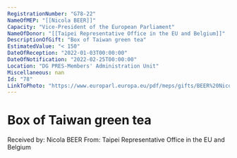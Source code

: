 ```yaml
---
RegistrationNumber: "G78-22"
NameOfMEP: "[[Nicola BEER]]"
Capacity: "Vice-President of the European Parliament"
NameOfDonor: "[[Taipei Representative Office in the EU and Belgium]]"
DescriptionOfGift: "Box of Taiwan green tea"
EstimatedValue: "< 150"
DateOfReception: "2022-01-03T00:00:00"
DateOfNotification: "2022-02-25T00:00:00"
Location: "DG PRES-Members' Administration Unit"
Miscellaneous: nan
Id: "78"
LinkToPhoto: "https://www.europarl.europa.eu/pdf/meps/gifts/BEER%20Nicola_G78-22.jpg#"
---
```


# Box of Taiwan green tea

Received by: Nicola BEER
From: Taipei Representative Office in the EU and Belgium

